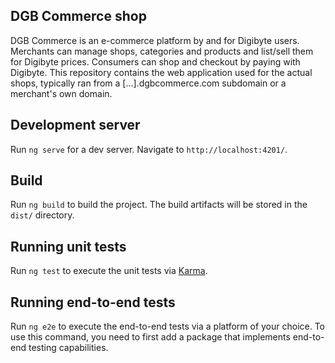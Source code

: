 ## DGB Commerce shop
DGB Commerce is an e-commerce platform by and for Digibyte users. Merchants can manage shops, categories and products and list/sell them for Digibyte prices. Consumers can shop and checkout by paying with Digibyte. This repository contains the web application used for the actual shops, typically ran from a [...].dgbcommerce.com subdomain or a merchant's own domain.

## Development server
Run `ng serve` for a dev server. Navigate to `http://localhost:4201/`.

## Build
Run `ng build` to build the project. The build artifacts will be stored in the `dist/` directory.

## Running unit tests
Run `ng test` to execute the unit tests via [Karma](https://karma-runner.github.io).

## Running end-to-end tests
Run `ng e2e` to execute the end-to-end tests via a platform of your choice. To use this command, you need to first add a package that implements end-to-end testing capabilities.